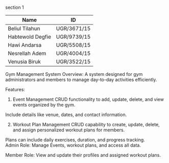 section 1

|  Name               | ID          |
|---------------------|-------------|
|Beliul Tilahun			  |	UGR/3671/15 |
|	Habtewold Degfie		| UGR/9739/15 |
|Hawi Andarsa			  	| UGR/5508/15 |
|Nesrellah Adem		  	|	UGR/4004/15 |
|Venusia Biruk			  | UGR/3522/15 |

Gym Management System
Overview: A system designed for gym administrators and members to manage day-to-day activities efficiently.

Features:
1. Event Management
CRUD functionality to add, update, delete, and view events organized by the gym.

Include details like venue, dates, and contact information.

2. Workout Plan Management
CRUD capability to create, update, delete, and assign personalized workout plans for members.

Plans can include daily exercises, duration, and progress tracking.                                                                                                                                                        
Admin Role: Manage Events, workout plans, and access all data.

Member Role: View and update their profiles and assigned workout plans.
 
